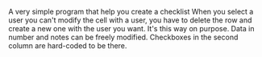 A very simple program that help you create a checklist
When you select a user you can't modify the cell with a user, you have to delete the row and create a new one with the user you want. It's this way on purpose.
Data in number and notes can be freely modified.
Checkboxes in the second column are hard-coded to be there.
